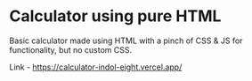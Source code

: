 ﻿# Calculator using pure HTML
 Basic calculator made using HTML with a pinch of CSS & JS for functionality, but no custom CSS.
 
 Link - https://calculator-indol-eight.vercel.app/
